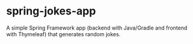 # spring-jokes-app
A simple Spring Framework app (backend with Java/Gradle and frontend with Thymeleaf) that generates random jokes.
